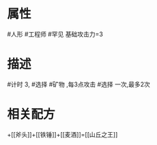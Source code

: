 # 属性
#人形 
#工程师 
#罕见 
基础攻击力=3
# 描述
#计时 3, #选择 #矿物 ,每3点攻击 #选择 一次,最多2次
# 相关配方
+[[斧头]]+[[铁锤]]+[[麦酒]]=[[山丘之王]]